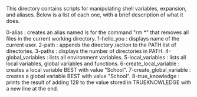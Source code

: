 This directory contains scripts for manipulating shell variables, expansion, and aliases. Below is a list of each one, with a brief description of what it does.

0-alias : creates an alias named ls for the command "rm *" that removes all files in the current working directory.
1-hello_you : displays name of the current user.
2-path : appends the directory /action to the PATH list of directories.
3-paths : displays the number of directories in PATH.
4-global_variables : lists all environment variables.
5-local_variables : lists all local variables, global variables and functions.
6-create_local_variable : creates a local variable BEST with value "School".
7-create_global_variable : creates a global variable BEST with value "School".
8-true_knowledge : prints the result of adding 128 to the value stored in TRUEKNOWLEDGE with a new line at the end.
